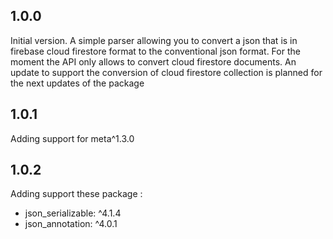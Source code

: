 ## 1.0.0
Initial version. A simple parser allowing you to convert a json that is in firebase cloud firestore format to the conventional json format.
  For the moment the API only allows to convert cloud firestore documents. An update to support the conversion of cloud firestore collection is planned for the next updates of the package

## 1.0.1
Adding support for meta^1.3.0

## 1.0.2
Adding support these package :
- json_serializable: ^4.1.4
- json_annotation: ^4.0.1